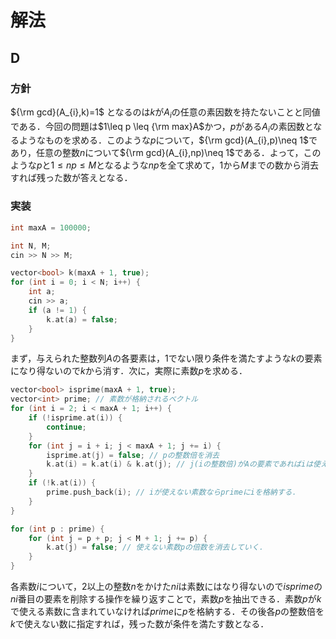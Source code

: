 # 解法
## D
### 方針
${\rm gcd}(A_{i},k)=1$ となるのは$k$が$A_{i}$の任意の素因数を持たないことと同値である．今回の問題は$1\leq p \leq {\rm max}A$かつ，$p$がある$A_i$の素因数となるようなものを求める．このような$p$について，${\rm gcd}(A_{i},p)\neq 1$であり，任意の整数$n$について${\rm gcd}(A_{i},np)\neq 1$である．よって，このような$p$と$1\leq np \leq M$となるような$np$を全て求めて，$1$から$M$までの数から消去すれば残った数が答えとなる．
### 実装
```cpp
int maxA = 100000;

int N, M;
cin >> N >> M;

vector<bool> k(maxA + 1, true);
for (int i = 0; i < N; i++) {
    int a;
    cin >> a;
    if (a != 1) {
        k.at(a) = false;
    }
}
```
まず，与えられた整数列$A$の各要素は，$1$でない限り条件を満たすような$k$の要素になり得ないので$k$から消す．次に，実際に素数$p$を求める．
```cpp
vector<bool> isprime(maxA + 1, true);
vector<int> prime; // 素数が格納されるベクトル
for (int i = 2; i < maxA + 1; i++) {
    if (!isprime.at(i)) {
        continue;
    }
    for (int j = i + i; j < maxA + 1; j += i) {
        isprime.at(j) = false; // pの整数倍を消去
        k.at(i) = k.at(i) & k.at(j); // j(iの整数倍)がAの要素であればiは使えない素数
    }
    if (!k.at(i)) {
        prime.push_back(i); // iが使えない素数ならprimeにiを格納する．
    }
}

for (int p : prime) {
    for (int j = p + p; j < M + 1; j += p) {
        k.at(j) = false; // 使えない素数pの倍数を消去していく．
    }
}
```
各素数$i$について，$2$以上の整数$n$をかけた$ni$は素数にはなり得ないので$isprime$の$ni$番目の要素を削除する操作を繰り返すことで，素数$p$を抽出できる．素数$p$が$k$で使える素数に含まれていなければ$prime$に$p$を格納する．その後各$p$の整数倍を$k$で使えない数に指定すれば，残った数が条件を満たす数となる．